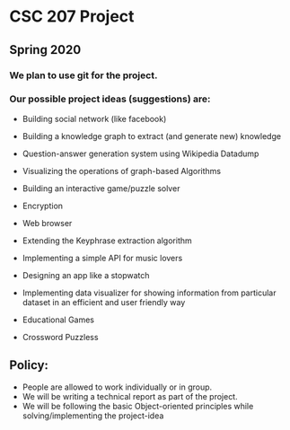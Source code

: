 # CSC 207 Project
## Spring 2020

### We plan to use git for the project.

### Our possible project ideas (suggestions) are:

- Building social network (like facebook)

- Building a knowledge graph to extract (and generate new) knowledge

- Question-answer generation system using Wikipedia Datadump

- Visualizing the operations of graph-based Algorithms

- Building an interactive game/puzzle solver

- Encryption

- Web browser

- Extending the Keyphrase extraction algorithm

- Implementing a simple API for music lovers

- Designing an app like a stopwatch 

- Implementing data visualizer for showing information from particular dataset in an efficient and user friendly way

- Educational Games 

- Crossword Puzzless

## Policy:

- People are allowed to work individually or in group.
- We will be writing a technical report as part of the project.
- We will be following the basic Object-oriented principles while solving/implementing the project-idea

